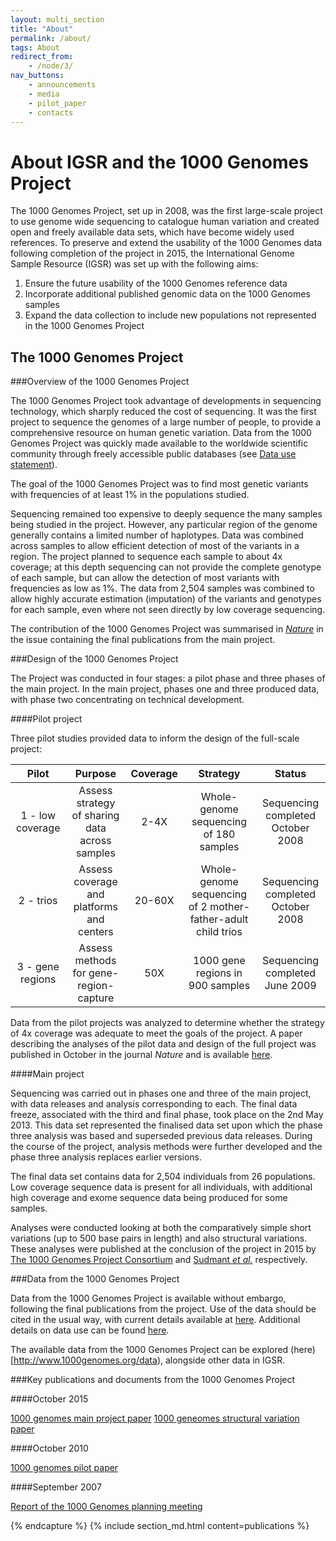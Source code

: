 ```yaml
---
layout: multi_section
title: "About"
permalink: /about/
tags: About
redirect_from:
    - /node/3/
nav_buttons:
    - announcements
    - media
    - pilot_paper
    - contacts
---
```


# About IGSR and the 1000 Genomes Project

The 1000 Genomes Project, set up in 2008, was the first large-scale project to use genome wide sequencing to catalogue human variation and created open and freely available data sets, which have become widely used references. To preserve and extend the usability of the 1000 Genomes data following completion of the project in 2015, the International Genome Sample Resource (IGSR) was set up with the following aims:

1. Ensure the future usability of the 1000 Genomes reference data
2. Incorporate additional published genomic data on the 1000 Genomes samples
3. Expand the data collection to include new populations not represented in the 1000 Genomes Project

## The 1000 Genomes Project

###Overview of the 1000 Genomes Project

The 1000 Genomes Project took advantage of developments in sequencing technology, which sharply reduced the cost of sequencing. It was the first project to sequence the genomes of a large number of people, to provide a comprehensive resource on human genetic variation. Data from the 1000 Genomes Project was quickly made available to the worldwide scientific community through freely accessible public databases (see [Data use statement](#ProjectDataUse)).

The goal of the 1000 Genomes Project was to find most genetic variants with frequencies of at least 1% in the populations studied.

Sequencing remained too expensive to deeply sequence the many samples being studied in the project. However, any particular region of the genome generally contains a limited number of haplotypes. Data was combined across samples to allow efficient detection of most of the variants in a region. The project planned to sequence each sample to about 4x coverage; at this depth sequencing can not provide the complete genotype of each sample, but can allow the detection of most variants with frequencies as low as 1%. The data from 2,504 samples was combined to allow highly accurate estimation (imputation) of the variants and genotypes for each sample, even where not seen directly by low coverage sequencing.

The contribution of the 1000 Genomes Project was summarised in [_Nature_](http://www.nature.com/nature/journal/v526/n7571/full/526052a.html) in the issue containing the final publications from the main project.

###Design of the 1000 Genomes Project

The Project was conducted in four stages: a pilot phase and three phases of the main project. In the main project, phases one and three produced data, with phase two concentrating on technical development.

####Pilot project

Three pilot studies provided data to inform the design of the full-scale project:

| Pilot | Purpose | Coverage | Strategy | Status
|:-:|:-:|:-:|:-:|:-:|
| 1 - low coverage | Assess strategy of sharing data across samples | 2-4X | Whole-genome sequencing of 180 samples | Sequencing completed October 2008 |
| 2 - trios | Assess coverage and platforms and centers | 20-60X | Whole-genome sequencing of 2 mother-father-adult child trios | Sequencing completed October 2008 |
| 3 - gene regions | Assess methods for gene-region-capture | 50X | 1000 gene regions in 900 samples | Sequencing completed June 2009 |

Data from the pilot projects was analyzed to determine whether the strategy of 4x coverage was adequate to meet the goals of the project. A paper describing the analyses of the pilot data and design of the full project was published in October in the journal _Nature_ and is available [here](/sites/1000genomes.org/files/docs/nature09534.pdf).

####Main project

Sequencing was carried out in phases one and three of the main project, with data releases and analysis corresponding to each. The final data freeze, associated with the third and final phase, took place on the 2nd May 2013. This data set represented the finalised data set upon which the phase three analysis was based and superseded previous data releases. During the course of the project, analysis methods were further developed and the phase three analysis replaces earlier versions.

The final data set contains data for 2,504 individuals from 26 populations. Low coverage sequence data is present for all individuals, with additional high coverage and exome sequence data being produced for some samples.

Analyses were conducted looking at both the comparatively simple short variations (up to 500 base pairs in length) and also structural variations. These analyses were published at the conclusion of the project in 2015 by [The 1000 Genomes Project Consortium](http://www.nature.com/nature/journal/v526/n7571/full/nature15393.html) and [Sudmant _et al._](http://www.nature.com/nature/journal/v526/n7571/full/nature15394.html) respectively.

###Data from the 1000 Genomes Project

Data from the 1000 Genomes Project is available without embargo, following the final publications from the project. Use of the data should be cited in the usual way, with current details available at [here](http://www.1000genomes.org/faq/how-do-i-cite-1000-genomes-project). Additional details on data use can be found [here](https://github.com/igsr/1000Genomes_data_indexes/blob/master/IGSR_data_disclaimer.md).

The available data from the 1000 Genomes Project can be explored (here)[http://www.1000genomes.org/data), alongside other data in IGSR.

###Key publications and documents from the 1000 Genomes Project

####October 2015

[1000 genomes main project paper](http://www.nature.com/nature/journal/v526/n7571/full/nature15393.html)
[1000 geneomes structural variation paper](http://www.nature.com/nature/journal/v526/n7571/full/nature15394.html)

####October 2010

[1000 genomes pilot paper](http://www.nature.com/nature/journal/v467/n7319/full/nature09534.html)

####September 2007

[Report of the 1000 Genomes planning meeting](/sites/1000genomes.org/files/docs/1000Genomes-MeetingReport.pdf)

{% endcapture %}
{% include section_md.html content=publications %}
